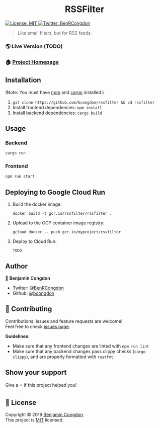 <h1 align="center">RSSFilter</h1>
<p>
  <a href="https://github.com/bcongdon/rssfilter/blob/master/LICENSE">
    <img alt="License: MIT" src="https://img.shields.io/badge/License-MIT-yellow.svg" target="_blank" />
  </a>
  <a href="https://twitter.com/BenRCongdon">
    <img alt="Twitter: BenRCongdon" src="https://img.shields.io/twitter/follow/BenRCongdon.svg?style=social" target="_blank" />
  </a>
</p>

> Like email filters, but for RSS feeds.

### 🌎 Live Version (TODO)

### 🏠 [Project Homepage](https://github.com/bcongdon/rssfilter#readme)

## Installation

(Note: You must have [npm](https://www.npmjs.com/get-npm) and [cargo](https://rustup.rs/) installed.)

1. `git clone https://github.com/bcongdon/rssfilter && cd rssfilter`
2. Install frontend dependencies: `npm install`
3. Install backend dependencies: `cargo build`

## Usage

### Backend

```sh
cargo run
```

### Frontend

```sh
npm run start
```

## Deploying to Google Cloud Run

1. Build the docker image:

   `docker build -t gcr.io/rssfilter/rssfilter .`

2. Upload to the GCP container image registry:

   `gcloud docker -- push gcr.io/myproject/rssfilter`

3. Deploy to Cloud Run:

   `TODO`

## Author

👤 **Benjamin Congdon**

- Twitter: [@BenRCongdon](https://twitter.com/benrcongdon)
- Github: [@bcongdon](https://github.com/bcongdon)

## 🤝 Contributing

Contributions, issues and feature requests are welcome!<br />Feel free to check [issues page](https://github.com/bcongdon/rssfilter/issues).

**Guidelines:**

- Make sure that any frontend changes are linted with `npm run lint`
- Make sure that any backend changes pass clippy checks (`cargo clippy`), and are properly formatted with `rustfmt`.

## Show your support

Give a ⭐️ if this project helped you!

## 📝 License

Copyright © 2019 [Benjamin Congdon](https://github.com/bcongdon).<br />
This project is [MIT](https://github.com/bcongdon/rssfilter/blob/master/LICENSE) licensed.
